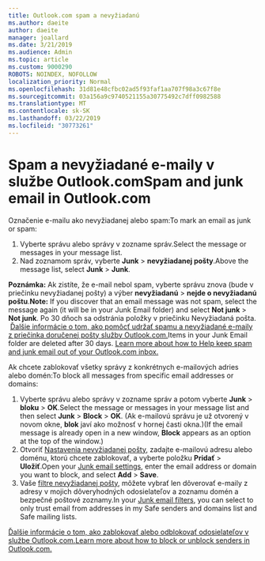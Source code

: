```yaml
---
title: Outlook.com spam a nevyžiadanú
ms.author: daeite
author: daeite
manager: joallard
ms.date: 3/21/2019
ms.audience: Admin
ms.topic: article
ms.custom: 9000290
ROBOTS: NOINDEX, NOFOLLOW
localization_priority: Normal
ms.openlocfilehash: 31d81e48cfbc02ad5f93faf1aa707f98a3c67f8e
ms.sourcegitcommit: 03a156a9c9740521155a30775492c7dff0982588
ms.translationtype: MT
ms.contentlocale: sk-SK
ms.lasthandoff: 03/22/2019
ms.locfileid: "30773261"
---
```

# <a name="spam-and-junk-email-in-outlookcom"></a><span data-ttu-id="3397a-102">Spam a nevyžiadané e-maily v službe Outlook.com</span><span class="sxs-lookup"><span data-stu-id="3397a-102">Spam and junk email in Outlook.com</span></span>

<span data-ttu-id="3397a-103">Označenie e-mailu ako nevyžiadanej alebo spam:</span><span class="sxs-lookup"><span data-stu-id="3397a-103">To mark an email as junk or spam:</span></span>

1. <span data-ttu-id="3397a-104">Vyberte správu alebo správy v zozname správ.</span><span class="sxs-lookup"><span data-stu-id="3397a-104">Select the message or messages in your message list.</span></span>
1. <span data-ttu-id="3397a-105">Nad zoznamom správ, vyberte **Junk** > **nevyžiadanej pošty**.</span><span class="sxs-lookup"><span data-stu-id="3397a-105">Above the message list, select **Junk** > **Junk**.</span></span>

<span data-ttu-id="3397a-106">**Poznámka:** Ak zistíte, že e-mail nebol spam, vyberte správu znova (bude v priečinku nevyžiadanej pošty) a výber **nevyžiadanú** > **nejde o nevyžiadanú poštu**.</span><span class="sxs-lookup"><span data-stu-id="3397a-106">**Note:** If you discover that an email message was not spam, select the message again (it will be in your Junk Email folder) and select **Not junk** > **Not junk**.</span></span> <span data-ttu-id="3397a-107">Po 30 dňoch sa odstránia položky v priečinku Nevyžiadaná pošta.  [Ďalšie informácie o tom, ako pomôcť udržať spamu a nevyžiadané e-maily z priečinka doručenej pošty služby Outlook.com.](https://support.office.com/article/a3ece97b-82f8-4a5e-9ac3-e92fa6427ae4)</span><span class="sxs-lookup"><span data-stu-id="3397a-107">Items in your Junk Email folder are deleted after 30 days. [Learn more about how to Help keep spam and junk email out of your Outlook.com inbox.](https://support.office.com/article/a3ece97b-82f8-4a5e-9ac3-e92fa6427ae4)</span></span>

<span data-ttu-id="3397a-108">Ak chcete zablokovať všetky správy z konkrétnych e-mailových adries alebo domén:</span><span class="sxs-lookup"><span data-stu-id="3397a-108">To block all messages from specific email addresses or domains:</span></span>

1. <span data-ttu-id="3397a-109">Vyberte správu alebo správy v zozname správ a potom vyberte **Junk** > **bloku** > **OK**.</span><span class="sxs-lookup"><span data-stu-id="3397a-109">Select the message or messages in your message list and then select **Junk** > **Block** > **OK**.</span></span> <span data-ttu-id="3397a-110">(Ak e-mailovú správu je už otvorený v novom okne, **blok** javí ako možnosť v hornej časti okna.)</span><span class="sxs-lookup"><span data-stu-id="3397a-110">(If the email message is already open in a new window, **Block** appears as an option at the top of the window.)</span></span>
1. <span data-ttu-id="3397a-111">Otvoriť [Nastavenia nevyžiadanej pošty](https://outlook.live.com/mail/options/mail/junkEmail/blockedSendersAndDomainsV2), zadajte e-mailovú adresu alebo doménu, ktorú chcete zablokovať, a vyberte položku **Pridať** > **Uložiť**.</span><span class="sxs-lookup"><span data-stu-id="3397a-111">Open your [Junk email settings](https://outlook.live.com/mail/options/mail/junkEmail/blockedSendersAndDomainsV2), enter the email address or domain you want to block, and select **Add** > **Save**.</span></span>
1. <span data-ttu-id="3397a-112">Vaše [filtre nevyžiadanej pošty](https://outlook.live.com/mail/options/mail/junkEmail/filtersOption), môžete vybrať len dôverovať e-maily z adresy v mojich dôveryhodných odosielateľov a zoznamu domén a bezpečné poštové zoznamy.</span><span class="sxs-lookup"><span data-stu-id="3397a-112">In your [Junk email filters](https://outlook.live.com/mail/options/mail/junkEmail/filtersOption), you can select to only trust email from addresses in my Safe senders and domains list and Safe mailing lists.</span></span>

[<span data-ttu-id="3397a-113">Ďalšie informácie o tom, ako zablokovať alebo odblokovať odosielateľov v službe Outlook.com.</span><span class="sxs-lookup"><span data-stu-id="3397a-113">Learn more about how to block or unblock senders in Outlook.com.</span></span>](https://support.office.com/article/afba1c94-77bb-4f50-8b85-057cf52f4d5e)
